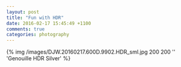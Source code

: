```yaml
---
layout: post
title: "Fun with HDR"
date: 2016-02-17 15:45:49 +1100
comments: true
categories: photography
---
```

{% img /images/DJW.20160217.600D.9902.HDR_sml.jpg 200 200 '' 'Genouille HDR Silver' %}


